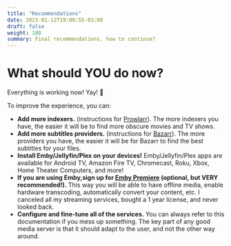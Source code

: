 ```yaml
---
title: "Recommendations"
date: 2023-01-12T19:09:55-03:00
draft: false
weight: 100
summary: Final recommendations, how to continue?
---
```


# What should YOU do now?

Everything is working now! Yay! 🎉

To improve the experience, you can:

- **Add more indexers.** (instructions for [Prowlarr](/config/prowlarr/#indexers)). The more indexers you have, the easier it will be to find more obscure movies and TV shows.
- **Add more subtitles providers.** (instructions for [Bazarr](/config/bazarr/#providers)). The more providers you have, the easier it will be for Bazarr to find the best subtitles for your files.
- **Install Emby/Jellyfin/Plex on your devices!** Emby/Jellyfin/Plex apps are available for Android TV, Amazon Fire TV, Chromecast, Roku, Xbox, Home Theater Computers, and more!
- **If you are using Emby,sign up for [Emby Premiere](https://emby.media/premiere.html) (optional, but VERY recommended!).** This way you will be able to have offline media, enable hardware transcoding, automatically convert your content, etc. I canceled all my streaming services, bought a 1 year license, and never looked back.
- **Configure and fine-tune all of the services.** You can always refer to this documentation if you mess up something. The key part of any good media server is that it should adapt to the user, and not the other way around.
